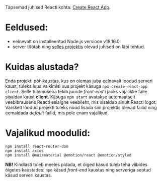 Täpsemad juhised Reacti kohta: [Create React App](https://github.com/facebook/create-react-app).

# Eeldused:
* eelnevalt on installeeritud Node.js versioon v18.16.0
* server töötab ning [selles projektis](https://github.com/helenasokk/Loputoo) olevad juhised on läbi tehtud.

# Kuidas alustada?
Enda projekti põhikaustas, kus on olemas juba eelnevalt loodud serveri kaust, tuleks luua vaikimisi uus projekt käsuga ```npx create-react-app client```. Selle tulemusena tekib juurde *front-end*'i jaoks vajalikke faile sisaldav kaust **client**. Käsuga ```npm start``` avatakse automaatselt veebibrauseris Reacti esialgne veebileht, mis sisaldab ainult Reacti logot. Värskelt loodud projekti tuleks nüüd lisada siin projektis olevad failid ning eemaldada *default* failid, mis pole enam vajalikud.

# Vajalikud moodulid:
```
npm install react-router-dom  
npm install axios
npm install @mui/material @emotion/react @emotion/styled
```

**NB!** Kindlasti tuleb meeles pidada, et õiged käsud tuleb teha viibides õigetes kaustades: ```npm``` käsud *front-end* kaustas ning serveriga seotud käsud serveri kaustas.
